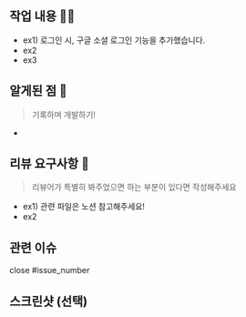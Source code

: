 <!-- PR 제목은 관련 이슈번호의 제목과 동일한 제목!! -->

## 작업 내용 :technologist:

- ex1) 로그인 시, 구글 소셜 로그인 기능을 추가했습니다.
- ex2
- ex3

## 알게된 점 :rocket:

> 기록하며 개발하기!

-

## 리뷰 요구사항 :speech_balloon:

> 리뷰어가 특별히 봐주었으면 하는 부분이 있다면 작성해주세요

- ex1) 관련 파일은 노션 참고해주세요!
- ex2

## 관련 이슈

close #issue_number

## 스크린샷 (선택)
